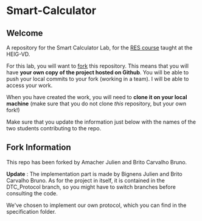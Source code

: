 # Smart-Calculator

## Welcome

A repository for the Smart Calculator Lab, for the [RES course](https://github.com/wasadigi/Teaching-HEIGVD-RES) taught at the HEIG-VD.

For this lab, you will want to [fork](https://help.github.com/articles/fork-a-repo) this repository. This means that you will have **your own copy of the project hosted on Github**. You will be able to push your local commits to your fork (working in a team). I will be able to access your work.

When you have created the work, you will need to **clone it on your local machine** (make sure that you do not clone *this* repository, but your own fork!)

Make sure that you update the information just below with the names of the two students contributing to the repo.


## Fork Information

This repo has been forked by Amacher Julien and Brito Carvalho Bruno.

**Update** : The implementation part is made by Bignens Julien and Brito Carvalho Bruno. As for the project in itself, it is contained in the DTC_Protocol branch, so you might have to switch branches before consulting the code.

We've chosen to implement our own protocol, which you can find in the specification folder.